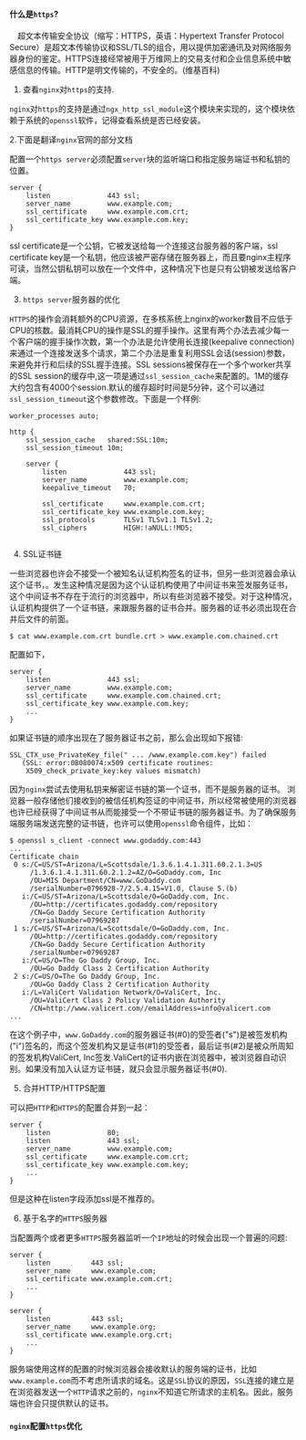 #### 什么是`https`?

&emsp;超文本传输安全协议（缩写：HTTPS，英语：Hypertext Transfer Protocol Secure）是超文本传输协议和SSL/TLS的组合，用以提供加密通讯及对网络服务器身份的鉴定。HTTPS连接经常被用于万维网上的交易支付和企业信息系统中敏感信息的传输。HTTP是明文传输的，不安全的。(维基百科)

1. 查看`nginx`对`https`的支持.

`nginx`对`https`的支持是通过`ngx_http_ssl_module`这个模块来实现的，这个模块依赖于系统的`openssl`软件，记得查看系统是否已经安装。

2.下面是翻译`nginx`官网的部分文档

配置一个`https server`必须配置`server`块的监听端口和指定服务端证书和私钥的位置。

```
server {
    listen              443 ssl;
    server_name         www.example.com;
    ssl_certificate     www.example.com.crt;
    ssl_certificate_key www.example.com.key;
}
```
ssl certificate是一个公钥，它被发送给每一个连接这台服务器的客户端，ssl certificate key是一个私钥，他应该被严密存储在服务器上，而且要nginx主程序可读，当然公钥私钥可以放在一个文件中，这种情况下也是只有公钥被发送给客户端。

3. `https server`服务器的优化

`HTTPS`的操作会消耗额外的CPU资源，在多核系统上nginx的worker数目不应低于CPU的核数。最消耗CPU的操作是SSL的握手操作。这里有两个办法去减少每一个客户端的握手操作次数，第一个办法是允许使用长连接(keepalive connection)来通过一个连接发送多个请求，第二个办法是重复利用SSL会话(session)参数，来避免并行和后续的SSL握手连接。SSL sessions被保存在一个多个worker共享的SSL session的缓存中,这一项是通过`ssl_session_cache`来配置的。1M的缓存大约包含有4000个session.默认的缓存超时时间是5分钟，这个可以通过`ssl_session_timeout`这个参数修改。下面是一个样例:

```
worker_processes auto;

http {
    ssl_session_cache   shared:SSL:10m;
    ssl_session_timeout 10m;

    server {
        listen              443 ssl;
        server_name         www.example.com;
        keepalive_timeout   70;

        ssl_certificate     www.example.com.crt;
        ssl_certificate_key www.example.com.key;
        ssl_protocols       TLSv1 TLSv1.1 TLSv1.2;
        ssl_ciphers         HIGH:!aNULL:!MD5;
        

```

4. SSL证书链

一些浏览器也许会不接受一个被知名认证机构签名的证书，但另一些浏览器会承认这个证书，。发生这种情况是因为这个认证机构使用了中间证书来签发服务证书，这个中间证书不存在于流行的浏览器中，所以有些浏览器不接受。对于这种情况，认证机构提供了一个证书链，来跟服务器的证书合并。服务器的证书必须出现在合并后文件的前面。

`$ cat www.example.com.crt bundle.crt > www.example.com.chained.crt`

配置如下，

```
server {
    listen              443 ssl;
    server_name         www.example.com;
    ssl_certificate     www.example.com.chained.crt;
    ssl_certificate_key www.example.com.key;
    ...
}

```

如果证书链的顺序出现在了服务器证书之前，那么会出现如下报错:

```
SSL_CTX_use_PrivateKey_file(" ... /www.example.com.key") failed
   (SSL: error:0B080074:x509 certificate routines:
    X509_check_private_key:key values mismatch)
```

因为`nginx`尝试去使用私钥来解密证书链的第一个证书，而不是服务器的证书。
浏览器一般存储他们接收到的被信任机构签证的中间证书，所以经常被使用的浏览器也许已经获得了中间证书从而能接受一个不带证书链的服务器证书。为了确保服务端服务端发送完整的证书链，也许可以使用`openssl`命令组件，比如：

```
$ openssl s_client -connect www.godaddy.com:443
...
Certificate chain
 0 s:/C=US/ST=Arizona/L=Scottsdale/1.3.6.1.4.1.311.60.2.1.3=US
     /1.3.6.1.4.1.311.60.2.1.2=AZ/O=GoDaddy.com, Inc
     /OU=MIS Department/CN=www.GoDaddy.com
     /serialNumber=0796928-7/2.5.4.15=V1.0, Clause 5.(b)
   i:/C=US/ST=Arizona/L=Scottsdale/O=GoDaddy.com, Inc.
     /OU=http://certificates.godaddy.com/repository
     /CN=Go Daddy Secure Certification Authority
     /serialNumber=07969287
 1 s:/C=US/ST=Arizona/L=Scottsdale/O=GoDaddy.com, Inc.
     /OU=http://certificates.godaddy.com/repository
     /CN=Go Daddy Secure Certification Authority
     /serialNumber=07969287
   i:/C=US/O=The Go Daddy Group, Inc.
     /OU=Go Daddy Class 2 Certification Authority
 2 s:/C=US/O=The Go Daddy Group, Inc.
     /OU=Go Daddy Class 2 Certification Authority
   i:/L=ValiCert Validation Network/O=ValiCert, Inc.
     /OU=ValiCert Class 2 Policy Validation Authority
     /CN=http://www.valicert.com//emailAddress=info@valicert.com
...

```
在这个例子中，`www.GoDaddy.com`的服务器证书(#0)的受签者("s")是被签发机构("i")签名的，而这个签发机构又是证书(#1)的受签者，最后证书(#2)是被众所周知的签发机构ValiCert, Inc签发.ValiCert的证书内嵌在浏览器中，被浏览器自动识别。如果没有加入认证方证书链，就只会显示服务器证书(#0).

5. 合并HTTP/HTTPS配置

可以把`HTTP`和`HTTPS`的配置合并到一起：

```
server {
    listen              80;
    listen              443 ssl;
    server_name         www.example.com;
    ssl_certificate     www.example.com.crt;
    ssl_certificate_key www.example.com.key;
    ...
}
```
但是这种在listen字段添加ssl是不推荐的。


6. 基于名字的`HTTPS`服务器

当配置两个或者更多`HTTPS`服务器监听一个`IP`地址的时候会出现一个普遍的问题:

```
server {
    listen          443 ssl;
    server_name     www.example.com;
    ssl_certificate www.example.com.crt;
    ...
}

server {
    listen          443 ssl;
    server_name     www.example.org;
    ssl_certificate www.example.org.crt;
    ...
}
```

服务端使用这样的配置的时候浏览器会接收默认的服务端的证书，比如`www.example.com`而不考虑所请求的域名。这是`SSL`协议的原因，`SSL`连接的建立是在浏览器发送一个`HTTP`请求之前的，`nginx`不知道它所请求的主机名。因此，服务端也许会只提供默认的证书。


#### `nginx`配置`https`优化


